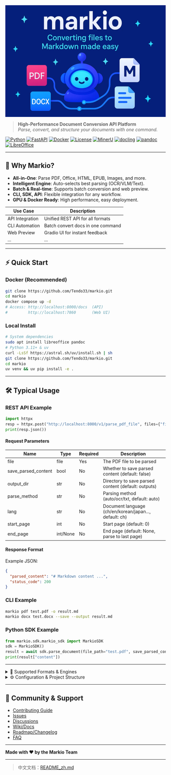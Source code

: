 <img src="assets/image.png" alt="Markio Logo"  height="350" style="display:block;margin:auto;">

> **High-Performance Document Conversion API Platform**  
> *Parse, convert, and structure your documents with one command.*

[![Python](https://img.shields.io/badge/Python-3.11+-blue.svg)](https://python.org)
[![FastAPI](https://img.shields.io/badge/FastAPI-0.100+-green.svg)](https://fastapi.tiangolo.com)
[![Docker](https://img.shields.io/badge/Docker-Ready-blue.svg)](https://docker.com)
[![License](https://img.shields.io/badge/License-MIT-yellow.svg)](LICENSE)
[![MinerU](https://img.shields.io/badge/Based%20on-MinerU-orange.svg)](https://github.com/opendatalab/MinerU)
[![docling](https://img.shields.io/badge/Based%20on-docling-purple.svg)](https://github.com/docling-project/docling)
[![pandoc](https://img.shields.io/badge/Based%20on-pandoc-green.svg)](https://pandoc.org)
[![LibreOffice](https://img.shields.io/badge/Based%20on-LibreOffice-blue.svg)](https://www.libreoffice.org)

---

## 🚀 Why Markio?
- **All-in-One**: Parse PDF, Office, HTML, EPUB, Images, and more.
- **Intelligent Engine**: Auto-selects best parsing (OCR/VLM/Text).
- **Batch & Real-time**: Supports batch conversion and web preview.
- **CLI, SDK, API**: Flexible integration for any workflow.
- **GPU & Docker Ready**: High performance, easy deployment.

| Use Case         | Description                        |
|------------------|------------------------------------|
| API Integration  | Unified REST API for all formats   |
| CLI Automation   | Batch convert docs in one command  |
| Web Preview      | Gradio UI for instant feedback     |
| ...              | ...                                |

---

## ⚡ Quick Start

### Docker (Recommended)
```bash
git clone https://github.com/Tendo33/markio.git
cd markio
docker compose up -d
# Access: http://localhost:8000/docs  (API)
#         http://localhost:7860       (Web UI)
```

### Local Install
```bash
# System dependencies
sudo apt install libreoffice pandoc
# Python 3.11+ & uv
curl -LsSf https://astral.sh/uv/install.sh | sh
git clone https://github.com/Tendo33/markio.git
cd markio
uv venv && uv pip install -e .
```

---

## 🛠️ Typical Usage

### REST API Example
```python
import httpx
resp = httpx.post("http://localhost:8000/v1/parse_pdf_file", files={"file": open("test.pdf", "rb")})
print(resp.json())
```

#### Request Parameters
| Name                | Type         | Required | Description                                      |
|---------------------|--------------|----------|--------------------------------------------------|
| file                | file         | Yes      | The PDF file to be parsed                        |
| save_parsed_content | bool         | No       | Whether to save parsed content (default: false)  |
| output_dir          | str          | No       | Directory to save parsed content (default: outputs) |
| parse_method        | str          | No       | Parsing method (auto/ocr/txt, default: auto)     |
| lang                | str          | No       | Document language (ch/en/korean/japan..., default: ch) |
| start_page          | int          | No       | Start page (default: 0)                          |
| end_page            | int/None     | No       | End page (default: None, parse to last page)     |

#### Response Format
Example JSON:
```json
{
  "parsed_content": "# Markdown content ...",
  "status_code": 200
}
```

### CLI Example
```bash
markio pdf test.pdf -o result.md
markio docx test.docx --save --output result.md
```

### Python SDK Example
```python
from markio.sdk.markio_sdk import MarkioSDK
sdk = MarkioSDK()
result = await sdk.parse_document(file_path="test.pdf", save_parsed_content=True)
print(result["content"])
```

---

<details>
<summary>📄 Supported Formats & Engines</summary>

| Format   | Engine(s)         | Features                |
|----------|-------------------|-------------------------|
| PDF      | MinerU, VLM, OCR  | Layout, OCR, Table, ... |
| DOCX     | docling           | ...                     |
| PPTX     | docling           | ...                     |
| DOC      | LibreOffice+docling | ...                   |
| PPT      | LibreOffice+docling | ...                   |
| XLSX     | docling           | ...                     |
| HTML     | docling           | ...                     |
| URL      | jina              | ...                     |
| EPUB     | pandoc            | ...                     |
| Images   | MinerU            | OCR                     |

</details>

<details>
<summary>⚙️ Configuration & Project Structure</summary>

### Configuration Guide

| Parameter           | Default   | Description                                 |
|---------------------|-----------|---------------------------------------------|
| `log_level`         | INFO      | Log level (DEBUG/INFO/WARNING/ERROR)        |
| `log_dir`           | logs      | Log output directory                        |
| `output_dir`        | outputs   | Output directory for parsed content         |
| `pdf_parse_engine`  | pipeline  | PDF parsing engine (pipeline/vlm-sglang)    |
| `enable_mcp`        | false     | Enable MCP server integration               |

### Environment Variables

| Variable             | Default   | Description                |
|----------------------|-----------|----------------------------|
| `LOG_LEVEL`          | INFO      | Log level                  |
| `LOG_DIR`            | logs      | Log directory              |
| `OUTPUT_DIR`         | outputs   | Output directory           |
| `PDF_PARSE_ENGINE`   | pipeline  | PDF parsing engine         |
| `ENABLE_MCP`         | false     | Enable MCP integration     |
| `HOST`               | 0.0.0.0   | Server listen address      |
| `PORT`               | 8000      | Server port                |

### Project Structure

```
markio/
├── markio/           # Main package
│   ├── main.py       # FastAPI application entry point
│   ├── routers/      # API route definitions
│   ├── parsers/      # Document parsing modules
│   ├── schemas/      # Data models and validation
│   ├── utils/        # Utility functions
│   ├── web/          # Web interface (Gradio)
│   ├── sdk/          # Python SDK
│   └── mcps/         # MCP server integration
├── docs/             # Documentation
├── scripts/          # Utility scripts
├── tests/            # Test files
├── Dockerfile        # Docker configuration
├── compose.yaml      # Docker Compose configuration
├── pyproject.toml    # Project configuration
```


</details>

---

## 🤝 Community & Support

- [Contributing Guide](CONTRIBUTING.md)
- [Issues](https://github.com/Tendo33/markio/issues)
- [Discussions](https://github.com/Tendo33/markio/discussions)
- [Wiki/Docs](https://github.com/Tendo33/markio/wiki)
- [Roadmap/Changelog](#)
- [FAQ](#)

---

**Made with ❤️ by the Markio Team**

---

> 中文文档：[README_zh.md](README_zh.md)

